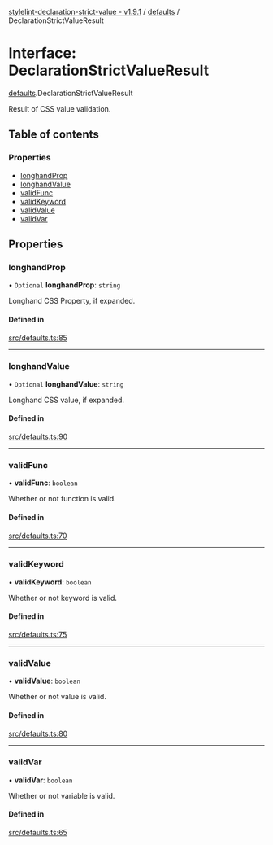 [stylelint-declaration-strict-value - v1.9.1](../README.md) / [defaults](../modules/defaults.md) / DeclarationStrictValueResult

# Interface: DeclarationStrictValueResult

[defaults](../modules/defaults.md).DeclarationStrictValueResult

Result of CSS value validation.

## Table of contents

### Properties

- [longhandProp](defaults.DeclarationStrictValueResult.md#longhandprop)
- [longhandValue](defaults.DeclarationStrictValueResult.md#longhandvalue)
- [validFunc](defaults.DeclarationStrictValueResult.md#validfunc)
- [validKeyword](defaults.DeclarationStrictValueResult.md#validkeyword)
- [validValue](defaults.DeclarationStrictValueResult.md#validvalue)
- [validVar](defaults.DeclarationStrictValueResult.md#validvar)

## Properties

### longhandProp

• `Optional` **longhandProp**: `string`

Longhand CSS Property, if expanded.

#### Defined in

[src/defaults.ts:85](https://github.com/AndyOGo/stylelint-declaration-strict-value/blob/e79311f/src/defaults.ts#L85)

___

### longhandValue

• `Optional` **longhandValue**: `string`

Longhand CSS value, if expanded.

#### Defined in

[src/defaults.ts:90](https://github.com/AndyOGo/stylelint-declaration-strict-value/blob/e79311f/src/defaults.ts#L90)

___

### validFunc

• **validFunc**: `boolean`

Whether or not function is valid.

#### Defined in

[src/defaults.ts:70](https://github.com/AndyOGo/stylelint-declaration-strict-value/blob/e79311f/src/defaults.ts#L70)

___

### validKeyword

• **validKeyword**: `boolean`

Whether or not keyword is valid.

#### Defined in

[src/defaults.ts:75](https://github.com/AndyOGo/stylelint-declaration-strict-value/blob/e79311f/src/defaults.ts#L75)

___

### validValue

• **validValue**: `boolean`

Whether or not value is valid.

#### Defined in

[src/defaults.ts:80](https://github.com/AndyOGo/stylelint-declaration-strict-value/blob/e79311f/src/defaults.ts#L80)

___

### validVar

• **validVar**: `boolean`

Whether or not variable is valid.

#### Defined in

[src/defaults.ts:65](https://github.com/AndyOGo/stylelint-declaration-strict-value/blob/e79311f/src/defaults.ts#L65)
